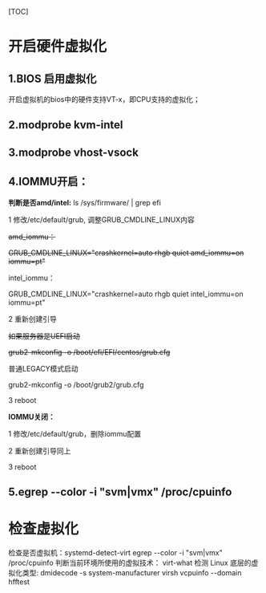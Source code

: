  [TOC]
 

# 开启硬件虚拟化

## 1.BIOS 启用虚拟化

开启虚拟机的bios中的硬件支持VT-x，即CPU支持的虚拟化；

## 2.modprobe kvm-intel


## 3.modprobe vhost-vsock


## 4.IOMMU开启：

 **判断是否amd/intel:** ls /sys/firmware/ | grep efi

1 修改/etc/default/grub, 调整GRUB_CMDLINE_LINUX内容

 ~~amd_iommu：~~

~~GRUB_CMDLINE_LINUX="crashkernel=auto rhgb quiet amd_iommu=on iommu=pt"~~

intel_iommu：

 GRUB_CMDLINE_LINUX="crashkernel=auto rhgb quiet intel_iommu=on iommu=pt"

2 重新创建引导

~~如果服务器~~~~是~~~~UEFI启动~~

 ~~grub2-mkconfig -o /boot/efi/EFI/centos/grub.cfg~~

普通LEGACY模式启动

 grub2-mkconfig -o /boot/grub2/grub.cfg


3 reboot

**IOMMU关闭：**

1 修改/etc/default/grub，删除iommu配置

2 重新创建引导同上

3 reboot

## 5.egrep --color -i "svm|vmx" /proc/cpuinfo



# 检查虚拟化
检查是否虚拟机：systemd-detect-virt
egrep --color -i "svm|vmx" /proc/cpuinfo
判断当前环境所使用的虚拟技术： virt-what
检测 Linux 底层的虚拟化类型: dmidecode -s system-manufacturer
 virsh vcpuinfo --domain hfftest
